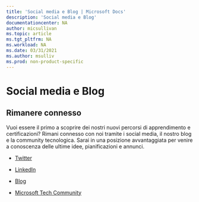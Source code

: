 ```yaml
---
title: 'Social media e Blog | Microsoft Docs'
description: 'Social media e Blog' 
documentationcenter: NA 
author: micsullivan
ms.topic: article
ms.tgt_pltfrm: NA
ms.workload: NA
ms.date: 03/31/2021
ms.author: msulliv
ms.prod: non-product-specific
---
```

# Social media e Blog

## Rimanere connesso

Vuoi essere il primo a scoprire dei nostri nuovi percorsi di apprendimento e certificazioni? Rimani connesso con noi tramite i social media, il nostro blog e la community tecnologica. Sarai in una posizione avvantaggiata per venire a conoscenza delle ultime idee, pianificazioni e annunci.

- [Twitter](https://twitter.com/microsoftlearn)

- [LinkedIn](https://www.linkedin.com/showcase/microsoftlearn/)

- [Blog](https://techcommunity.microsoft.com/t5/microsoft-learn-blog/bg-p/MicrosoftLearnBlog)

- [Microsoft Tech Community](https://techcommunity.microsoft.com/t5/microsoft-learn/ct-p/MicrosoftLearn)